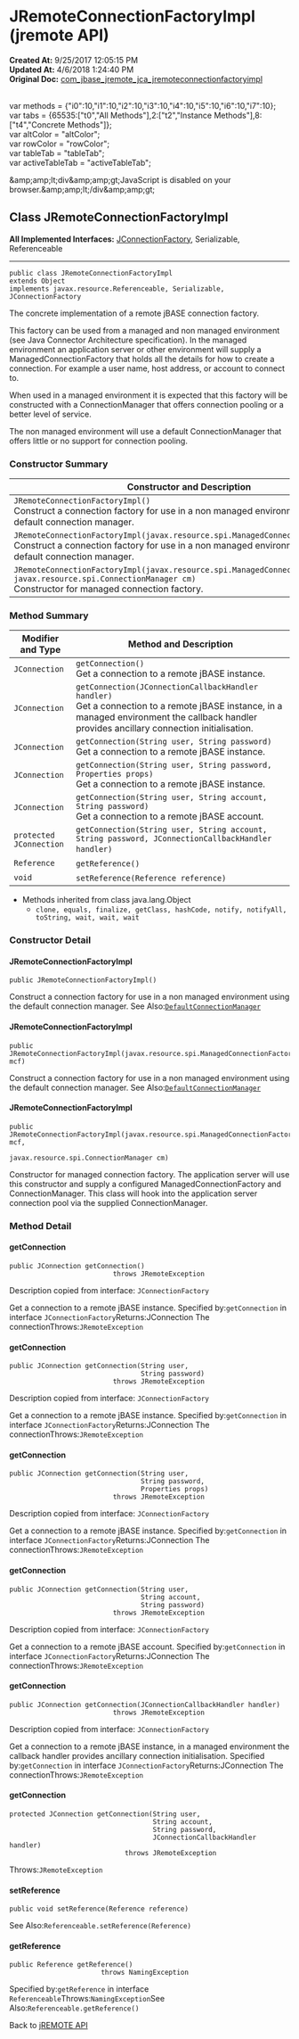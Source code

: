 # JRemoteConnectionFactoryImpl (jremote API)

**Created At:** 9/25/2017 12:05:15 PM  
**Updated At:** 4/6/2018 1:24:40 PM  
**Original Doc:** [com_jbase_jremote_jca_jremoteconnectionfactoryimpl](https://docs.jbase.com/39258-jca/com_jbase_jremote_jca_jremoteconnectionfactoryimpl)  

<!--<br>    try {<br>        if (location.href.indexOf('is-external=true') == -1) {<br>            parent.document.title="JRemoteConnectionFactoryImpl (jremote   API)";<br>        }<br>    }<br>    catch(err) {<br>    }<br>//--><br>var methods = {"i0":10,"i1":10,"i2":10,"i3":10,"i4":10,"i5":10,"i6":10,"i7":10};<br>var tabs = {65535:["t0","All Methods"],2:["t2","Instance Methods"],8:["t4","Concrete Methods"]};<br>var altColor = "altColor";<br>var rowColor = "rowColor";<br>var tableTab = "tableTab";<br>var activeTableTab = "activeTableTab";&amp;amp;amp;lt;div&amp;amp;amp;gt;JavaScript is disabled on your browser.&amp;amp;amp;lt;/div&amp;amp;amp;gt;


## Class JRemoteConnectionFactoryImpl

**All Implemented Interfaces:**
[JConnectionFactory](/39248-jremote/com_jbase_jremote_jconnectionfactory "interface in com.jbase.jremote"), Serializable, Referenceable
* * *


```
public class JRemoteConnectionFactoryImpl
extends Object
implements javax.resource.Referenceable, Serializable, JConnectionFactory
```

The concrete implementation of a remote jBASE connection factory.

This factory can be used from a managed and non managed environment (see Java Connector Architecture specification). In the managed environment an application server or other environment will supply a ManagedConnectionFactory that holds all the details for how to create a connection. For example a user name, host address, or account to connect to.

When used in a managed environment it is expected that this factory will be constructed with a ConnectionManager that offers connection pooling or a better level of service.

The non managed environment will use a default ConnectionManager that offers little or no support for connection pooling.



### Constructor Summary


| Constructor and Description<br> |
| --- |
| `JRemoteConnectionFactoryImpl()`<br>Construct a connection factory for use in a non managed environment using the default connection manager.<br> |
| `JRemoteConnectionFactoryImpl(javax.resource.spi.ManagedConnectionFactory mcf)`<br>Construct a connection factory for use in a non managed environment using the default connection manager.<br> |
| `JRemoteConnectionFactoryImpl(javax.resource.spi.ManagedConnectionFactory mcf, javax.resource.spi.ConnectionManager cm)`<br>Constructor for managed connection factory.<br> |






### Method Summary


| Modifier and Type<br> | Method and Description<br> |
| --- | --- |
| `JConnection`<br> | `getConnection()`<br>Get a connection to a remote jBASE instance.<br> |
| `JConnection`<br> | `getConnection(JConnectionCallbackHandler handler)`<br>Get a connection to a remote jBASE instance, in a managed environment the callback handler provides ancillary connection initialisation.<br> |
| `JConnection`<br> | `getConnection(String user, String password)`<br>Get a connection to a remote jBASE instance.<br> |
| `JConnection`<br> | `getConnection(String user, String password, Properties props)`<br>Get a connection to a remote jBASE instance.<br> |
| `JConnection`<br> | `getConnection(String user, String account, String password)`<br>Get a connection to a remote jBASE account.<br> |
| `protected JConnection`<br> | `getConnection(String user, String account, String password, JConnectionCallbackHandler handler)` <br> |
| `Reference`<br> | `getReference()` <br> |
| `void`<br> | `setReference(Reference reference)` <br> |


- Methods inherited from class java.lang.Object
    - `clone, equals, finalize, getClass, hashCode, notify, notifyAll, toString, wait, wait, wait`

### Constructor Detail

#### JRemoteConnectionFactoryImpl

```
public JRemoteConnectionFactoryImpl()
```

Construct a connection factory for use in a non managed environment using the default connection manager.
See Also:[`DefaultConnectionManager`](/39258-jca/com_jbase_jremote_jca_DefaultConnectionManager "class in com.jbase.jremote.jca")


#### JRemoteConnectionFactoryImpl

```
public JRemoteConnectionFactoryImpl(javax.resource.spi.ManagedConnectionFactory mcf)
```

Construct a connection factory for use in a non managed environment using the default connection manager.
See Also:[`DefaultConnectionManager`](/39258-jca/com_jbase_jremote_jca_DefaultConnectionManager "class in com.jbase.jremote.jca")

#### JRemoteConnectionFactoryImpl

```
public JRemoteConnectionFactoryImpl(javax.resource.spi.ManagedConnectionFactory mcf,
                                    javax.resource.spi.ConnectionManager cm)
```

Constructor for managed connection factory. The application server will use this constructor and supply a configured ManagedConnectionFactory and ConnectionManager. This class will hook into the application server connection pool via the supplied ConnectionManager.



### Method Detail



#### getConnection

```
public JConnection getConnection()
                          throws JRemoteException
```

Description copied from interface: `JConnectionFactory`

Get a connection to a remote jBASE instance.
Specified by:`getConnection` in interface `JConnectionFactory`Returns:JConnection The connectionThrows:`JRemoteException`


#### getConnection

```
public JConnection getConnection(String user,
                                 String password)
                          throws JRemoteException
```

Description copied from interface: `JConnectionFactory`

Get a connection to a remote jBASE instance.
Specified by:`getConnection` in interface `JConnectionFactory`Returns:JConnection The connectionThrows:`JRemoteException`


#### getConnection

```
public JConnection getConnection(String user,
                                 String password,
                                 Properties props)
                          throws JRemoteException
```

Description copied from interface: `JConnectionFactory`

Get a connection to a remote jBASE instance.
Specified by:`getConnection` in interface `JConnectionFactory`Returns:JConnection The connectionThrows:`JRemoteException`

#### getConnection

```
public JConnection getConnection(String user,
                                 String account,
                                 String password)
                          throws JRemoteException
```

Description copied from interface: `JConnectionFactory`

Get a connection to a remote jBASE account.
Specified by:`getConnection` in interface `JConnectionFactory`Returns:JConnection The connectionThrows:`JRemoteException`



#### getConnection

```
public JConnection getConnection(JConnectionCallbackHandler handler)
                          throws JRemoteException
```

Description copied from interface: `JConnectionFactory`

Get a connection to a remote jBASE instance, in a managed environment the callback handler provides ancillary connection initialisation.
Specified by:`getConnection` in interface `JConnectionFactory`Returns:JConnection The connectionThrows:`JRemoteException`



#### getConnection

```
protected JConnection getConnection(String user,
                                    String account,
                                    String password,
                                    JConnectionCallbackHandler handler)
                             throws JRemoteException
```
Throws:`JRemoteException`

#### setReference

```
public void setReference(Reference reference)
```
See Also:`Referenceable.setReference(Reference)`

#### getReference

```
public Reference getReference()
                       throws NamingException
```
Specified by:`getReference` in interface `Referenceable`Throws:`NamingException`See Also:`Referenceable.getReference()`


Back to [jREMOTE API](com_jbase_jremote_package-summary)


